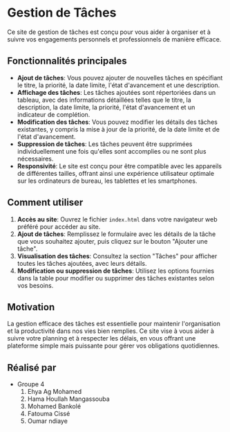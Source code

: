 
# Gestion de Tâches

Ce site de gestion de tâches est conçu pour vous aider à organiser et à suivre vos engagements personnels et professionnels de manière efficace.

## Fonctionnalités principales

- **Ajout de tâches**: Vous pouvez ajouter de nouvelles tâches en spécifiant le titre, la priorité, la date limite, l'état d'avancement et une description.
- **Affichage des tâches**: Les tâches ajoutées sont répertoriées dans un tableau, avec des informations détaillées telles que le titre, la description, la date limite, la priorité, l'état d'avancement et un indicateur de complétion.
- **Modification des tâches**: Vous pouvez modifier les détails des tâches existantes, y compris la mise à jour de la priorité, de la date limite et de l'état d'avancement.
- **Suppression de tâches**: Les tâches peuvent être supprimées individuellement une fois qu'elles sont accomplies ou ne sont plus nécessaires.
- **Responsivité**: Le site est conçu pour être compatible avec les appareils de différentes tailles, offrant ainsi une expérience utilisateur optimale sur les ordinateurs de bureau, les tablettes et les smartphones.

## Comment utiliser

1. **Accès au site**: Ouvrez le fichier `index.html` dans votre navigateur web préféré pour accéder au site.
2. **Ajout de tâches**: Remplissez le formulaire avec les détails de la tâche que vous souhaitez ajouter, puis cliquez sur le bouton "Ajouter une tâche".
3. **Visualisation des tâches**: Consultez la section "Tâches" pour afficher toutes les tâches ajoutées, avec leurs détails.
4. **Modification ou suppression de tâches**: Utilisez les options fournies dans la table pour modifier ou supprimer des tâches existantes selon vos besoins.

## Motivation

La gestion efficace des tâches est essentielle pour maintenir l'organisation et la productivité dans nos vies bien remplies. Ce site vise à vous aider à suivre votre planning et à respecter les délais, en vous offrant une plateforme simple mais puissante pour gérer vos obligations quotidiennes.
## Réalisé par 
- Groupe 4
  1. Ehya Ag Mohamed
  2. Hama Houllah Mangassouba
  3. Mohamed Bankolé
  4. Fatouma Cissé
  5. Oumar ndiaye
